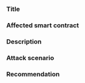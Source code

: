 ### Title


### Affected smart contract

### Description


### Attack scenario


### Recommendation
